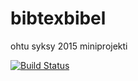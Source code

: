 # bibtexbibel
ohtu syksy 2015 miniprojekti

[![Build Status](https://travis-ci.org/ohtu/bibtexbible.svg?branch=master)](https://travis-ci.org/ohtu/bibtexbible)
